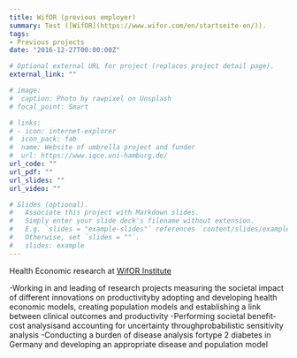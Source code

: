 ```yaml
---
title: WifOR (previous employer)
summary: Test ([WifOR](https://www.wifor.com/en/startseite-en/)).
tags:
- Previous projects
date: "2016-12-27T00:00:00Z"

# Optional external URL for project (replaces project detail page).
external_link: ""

# image:
#  caption: Photo by rawpixel on Unsplash
# focal_point: Smart

# links:
# - icon: internet-explorer
#  icon_pack: fab
#  name: Website of umbrella project and funder
#  url: https://www.iqce.uni-hamburg.de/
url_code: ""
url_pdf: ""
url_slides: ""
url_video: ""

# Slides (optional).
#   Associate this project with Markdown slides.
#   Simply enter your slide deck's filename without extension.
#   E.g. `slides = "example-slides"` references `content/slides/example-slides.md`.
#   Otherwise, set `slides = ""`.
#   slides: example
---
```

Health Economic research at [WifOR Institute](https://www.wifor.com/en/startseite-en/)

-Working in and leading of research projects measuring the societal impact of different innovations on productivityby adopting and developing health economic models, creating population models and establishing a link between clinical outcomes and productivity 
-Performing societal benefit-cost analysisand accounting for uncertainty throughprobabilistic sensitivity analysis
-Conducting a burden of disease analysis fortype 2 diabetes in Germany and developing an appropriate disease and population model


